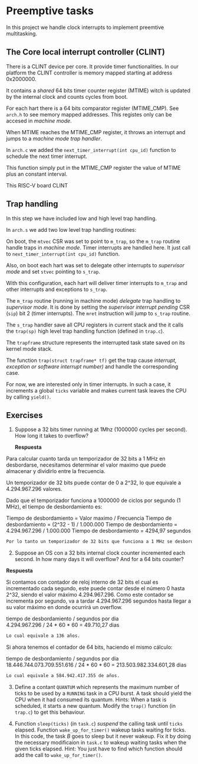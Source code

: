 # Preemptive tasks

In this project we handle clock interrupts to implement preemtive multitasking.

## The Core local interrupt controller (CLINT)

There is a CLINT device per core. It provide timer functionalities.
In our platform the CLINT controller is memory mapped starting at address
0x2000000.

It contains a *shared* 64 bits timer counter register (MTIME) witch is updated
by the internal clock and counts cycles from boot.

For each hart there is a 64 bits comparator register (MTIME_CMP). See `arch.h`
to see memory mapped addresses. This registes only can be accesed in *machine
mode*.

When MTIME reaches the MTIME_CMP register, it throws an interrupt and jumps to a
*machine mode trap handler*.

In `arch.c` we added the `next_timer_interrupt(int cpu_id)` function to schedule
the next timer interrupt.

This function simply put in the MTIME_CMP register the value of MTIME plus an
constant interval.

This RISC-V board CLINT 

## Trap handling

In this step we have included low and high level trap handling.

In `arch.s` we add two low level trap handling routines:

On boot, the `mtvec` CSR was set to point to `m_trap`, so the `m_trap` routine
handle traps in *machine mode*. Timer interrupts are handled here.
It just call to `next_timer_interrupt(int cpu_id)` function.

Also, on boot each hart was set to delegate other interrupts to *supervisor mode*
and set `stvec` pointing to `s_trap`.

With this configuration, each hart will deliver timer interrupts to `m_trap` and
other interrupts and exceptions to `s_trap`.

The `m_trap` routine (running in machine mode) *delegate* trap handling to
*supervisor mode*. It is done by setting the *supervisor interrupt pending* CSR
(`sip`) bit 2 (timer interrupts). The `mret` instruction will jump to `s_trap`
routine.

The `s_trap` handler save all CPU registers in current stack and the it calls
the `trap(sp)` high level trap handling function (defined in `trap.c`).

The `trapframe` structure represents the interrupted task state saved on its
kernel mode stack.

The function `trap(struct trapframe* tf)` get the trap cause *interrupt,
exception or software interrupt number)* and handle the corresponding case.

For now, we are interested only in timer interrupts. In such a case, it
increments a global `ticks` variable and makes current task leaves the CPU by
calling `yield()`.

## Exercises

1. Suppose a 32 bits timer running at 1Mhz (1000000 cycles per second). How long
   it takes to overflow?

   __Respuesta__

Para calcular cuanto tarda un temporizador de 32 bits a 1 MHz en desbordarse, necesitamos determinar el valor maximo que puede almacenar y dividirlo entre la frecuencia.

Un temporizador de 32 bits puede contar de 0 a 2^32, lo que equivale a 4.294.967.296 valores.

Dado que el temporizador funciona a 1000000 de ciclos por segundo (1 MHz), el tiempo de desbordamiento es:

Tiempo de desbordamiento = Valor maximo / Frecuencia
Tiempo de desbordamiento = (2^32 - 1) / 1.000.000
Tiempo de desbordamiento = 4.294.967.296 / 1.000.000
Tiempo de desbordamiento = 4294,97 segundos

```bash
Por lo tanto un temporizador de 32 bits que funciona a 1 MHz se desbordara despues de aproximadamente 4295 segundos, lo que equivale a aproximadamente 1,20 horas, o lo que es lo mismo 71,58 minutos.
```

2. Suppose an OS con a 32 bits internal clock counter incremented each second.
   In how many days it will overflow? And for a 64 bits counter?  

__Respuesta__

Si contamos con contador de reloj interno de 32 bits el cual es incrementado cada segundo, este puede contar desde el número 0 hasta 2^32, siendo el valor máximo 4.294.967.296. Como este contador se incrementa por segundo, va a tardar 4.294.967.296 segundos hasta llegar a su valor máximo en donde ocurrirá un overflow.

tiempo de desbordamiento / segundos por dia  
4.294.967.296 / 24 * 60 * 60  = 49.710,27 dias

```bash
Lo cual equivale a 136 años.
```

Si ahora tenemos el contador de 64 bits, haciendo el mismo cálculo:

tiempo de desbordamiento / segundos por dia  
18.446.744.073.709.551.616 / 24 * 60 * 60 = 213.503.982.334.601,28 dias

```bash
Lo cual equivale a 584.942.417.355 de años.
```

3. Define a contant `QUANTUM` which represents the maximum number of ticks to be
   used by a `RUNNING` task in a CPU burst. A task should yield the CPU when it
   had consumed its quantum.
   Hints: When a task is scheduled, it starts a new quantum. Modify the `trap()`
   function (in `trap.c`) to get this behaviour.

4. Function `sleep(ticks)` (in `task.c`) *suspend* the calling task until
   `ticks` elapsed. Function `wake_up_for_timer()` wakeup tasks waiting for
   ticks.
   In this code, the task *B* goes to sleep but it never wakeup.
   Fix it by doing the necessary modificaion in `task.c` to wakeup waiting tasks
   when the given ticks elapsed.
   Hint: You just have to find which function should add the call to `wake_up_for_timer()`.
